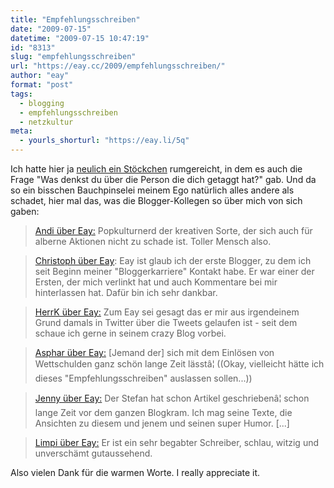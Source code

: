 ```yaml
---
title: "Empfehlungsschreiben"
date: "2009-07-15"
datetime: "2009-07-15 10:47:19"
id: "8313"
slug: "empfehlungsschreiben"
url: "https://eay.cc/2009/empfehlungsschreiben/"
author: "eay"
format: "post"
tags:
  - blogging
  - empfehlungsschreiben
  - netzkultur
meta:
  - yourls_shorturl: "https://eay.li/5q"
---
```


Ich hatte hier ja [neulich ein Stöckchen](//eay.cc/2009/das-interview-stockchen/) rumgereicht, in dem es auch die Frage "Was denkst du über die Person die dich getaggt hat?" gab. Und da so ein bisschen Bauchpinselei meinem Ego natürlich alles andere als schadet, hier mal das, was die Blogger-Kollegen so über mich von sich gaben:

> [Andi über Eay:](http://www.andisblog.de/2009/06/14/interviewstoeckchen/) Popkulturnerd der kreativen Sorte, der sich auch für alberne Aktionen nicht zu schade ist. Toller Mensch also.

> [Christoph über Eay](http://onrealitysedge.wordpress.com/2009/06/15/interview-stckchen/): Eay ist glaub ich der erste Blogger, zu dem ich seit Beginn meiner "Bloggerkarriere" Kontakt habe. Er war einer der Ersten, der mich verlinkt hat und auch Kommentare bei mir hinterlassen hat. Dafür bin ich sehr dankbar.

> [HerrK über Eay:](http://www.herrk.de/?p=459) Zum Eay sei gesagt das er mir aus irgendeinem Grund damals in Twitter über die Tweets gelaufen ist - seit dem schaue ich gerne in seinem crazy Blog vorbei.

> [Asphar über Eay:](http://so-war-das-damals.de/2009/06/15/das-interview-stockchen/) \[Jemand der\] sich mit dem Einlösen von Wettschulden ganz schön lange Zeit lässtâ¦ ((Okay, vielleicht hätte ich dieses "Empfehlungsschreiben" auslassen sollen...))

> [Jenny über Eay:](http://www.jennysis.de/blog/2009/06/14/interview-stoeckchen/) Der Stefan hat schon Artikel geschriebenâ¦ schon lange Zeit vor dem ganzen Blogkram. Ich mag seine Texte, die Ansichten zu diesem und jenem und seinen super Humor. \[...\]

> [Limpi über Eay:](http://spaetz.eayz.net/2009/06/ein-stockchen.html) Er ist ein sehr begabter Schreiber, schlau, witzig und unverschämt gutaussehend.

Also vielen Dank für die warmen Worte. I really appreciate it.
